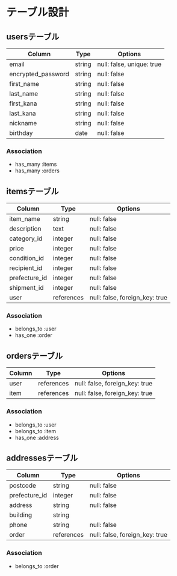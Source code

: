 # テーブル設計 

## usersテーブル
| Column             | Type   | Options                   | 
| ------------------ | ------ | ------------------------- |
| email              | string | null: false, unique: true |
| encrypted_password | string | null: false               |
| first_name         | string | null: false               |
| last_name          | string | null: false               |
| first_kana         | string | null: false               |
| last_kana          | string | null: false               |
| nickname           | string | null: false               |
| birthday           | date   | null: false               |

### Association
- has_many :items
- has_many :orders

## itemsテーブル
| Column         | Type        | Options                        |
| -------------- | ----------- | ------------------------------ |
| item_name      | string      | null: false                    |
| description    | text        | null: false                    |
| category_id    | integer     | null: false                    |
| price          | integer     | null: false                    |
| condition_id   | integer     | null: false                    |
| recipient_id   | integer     | null: false                    |
| prefecture_id  | integer     | null: false                    |
| shipment_id    | integer     | null: false                    |
| user           | references  | null: false, foreign_key: true |

### Association
- belongs_to :user
- has_one :order

## ordersテーブル
| Column    | Type       | Options                        |
| --------- | ---------- | ------------------------------ |
| user      | references | null: false, foreign_key: true |
| item      | references | null: false, foreign_key: true |

### Association
- belongs_to :user
- belongs_to :item
- has_one :address

## addressesテーブル
| Column         | Type       | Options                        |
| -------------- | ---------- | ------------------------------ |
| postcode       | string     | null: false                    |
| prefecture_id  | integer    | null: false                    |
| address        | string     | null: false                    |
| building       | string     |                                |
| phone          | string     | null: false                    |
| order          | references | null: false, foreign_key: true |

### Association
- belongs_to :order